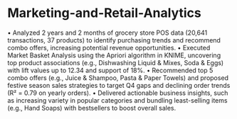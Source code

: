 # Marketing-and-Retail-Analytics

•	Analyzed 2 years and 2 months of grocery store POS data (20,641 transactions, 37 products) to identify purchasing trends and recommend combo offers, increasing potential revenue opportunities.
•	Executed Market Basket Analysis using the Apriori algorithm in KNIME, uncovering top product associations (e.g., Dishwashing Liquid & Mixes, Soda & Eggs) with lift values up to 12.34 and support of 18%. 
•	Recommended top 5 combo offers (e.g., Juice & Shampoo, Pasta & Paper Towels) and proposed festive season sales strategies to target Q4 gaps and declining order trends (R² = 0.79 on yearly orders).
•	Delivered actionable business insights, such as increasing variety in popular categories and bundling least-selling items (e.g., Hand Soaps) with bestsellers to boost overall sales.
